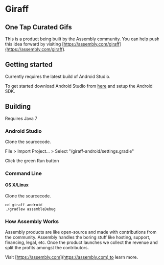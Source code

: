# Giraff

## One Tap Curated Gifs

This is a product being built by the Assembly community. You can help push this idea forward by visiting [https://assembly.com/giraff](https://assembly.com/giraff).

## Getting started

Currently requires the latest build of Android Studio.

To get started download Android Studio from [here](http://developer.android.com/sdk/index.html) and setup the Android SDK.

## Building

Requires Java 7

### Android Studio

Clone the sourcecode.

File > Import Project... > Select "/giraff-android/settings.gradle"

Click the green Run button

### Command Line

#### OS X/Linux

Clone the sourcecode.

    cd giraff-android
    ./gradlew assembleDebug

### How Assembly Works

Assembly products are like open-source and made with contributions from the community. Assembly handles the boring stuff like hosting, support, financing, legal, etc. Once the product launches we collect the revenue and split the profits amongst the contributors.

Visit [https://assembly.com](https://assembly.com) to learn more.
